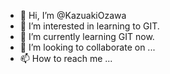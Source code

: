 - 👋 Hi, I’m @KazuakiOzawa
- 👀 I’m interested in learning to GIT.
- 🌱 I’m currently learning GIT now.
- 💞️ I’m looking to collaborate on ...
- 📫 How to reach me ...

<!---
KazuakiOzawa/KazuakiOzawa is a ✨ special ✨ repository because its `README.md` (this file) appears on your GitHub profile.
You can click the Preview link to take a look at your changes.
--->
